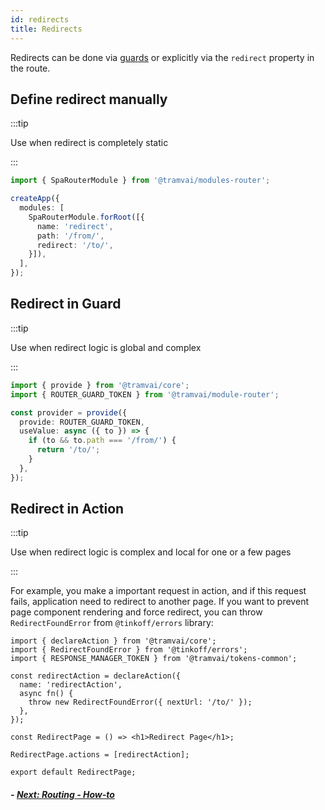 ```yaml
---
id: redirects
title: Redirects
---
```


Redirects can be done via [guards](03-features/07-routing/05-hooks-and-guards.md#guards) or explicitly via the `redirect` property in the route.

## Define redirect manually

:::tip

Use when redirect is completely static

:::

```ts
import { SpaRouterModule } from '@tramvai/modules-router';

createApp({
  modules: [
    SpaRouterModule.forRoot([{
      name: 'redirect',
      path: '/from/',
      redirect: '/to/',
    }]),
  ],
});
```

## Redirect in Guard

:::tip

Use when redirect logic is global and complex

:::

```ts
import { provide } from '@tramvai/core';
import { ROUTER_GUARD_TOKEN } from '@tramvai/module-router';

const provider = provide({
  provide: ROUTER_GUARD_TOKEN,
  useValue: async ({ to }) => {
    if (to && to.path === '/from/') {
      return '/to/';
    }
  },
});
```

## Redirect in Action

:::tip

Use when redirect logic is complex and local for one or a few pages

:::

For example, you make a important request in action, and if this request fails, application need to redirect to another page. If you want to prevent page component rendering and force redirect, you can throw `RedirectFoundError` from `@tinkoff/errors` library:

```tsx
import { declareAction } from '@tramvai/core';
import { RedirectFoundError } from '@tinkoff/errors';
import { RESPONSE_MANAGER_TOKEN } from '@tramvai/tokens-common';

const redirectAction = declareAction({
  name: 'redirectAction',
  async fn() {
    throw new RedirectFoundError({ nextUrl: '/to/' });
  },
});

const RedirectPage = () => <h1>Redirect Page</h1>;

RedirectPage.actions = [redirectAction];

export default RedirectPage;
```

##### - [Next: Routing - How-to](03-features/07-routing/08-how-to.md)